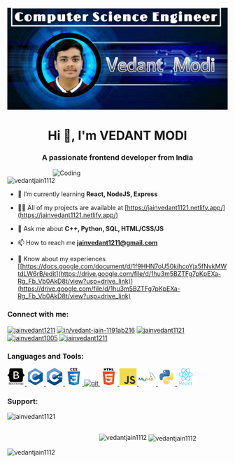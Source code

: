 ![logo](https://github.com/vedantjain1112/vedantjain1112/blob/main/banner.jpg)
<h1 align="center">Hi 👋, I'm VEDANT MODI</h1>
<h3 align="center">A passionate frontend developer from India</h3>

<img align="right" width="400"  src="https://cdn.dribbble.com/users/1068771/screenshots/14225432/coder_4x.jpg" alt="Coding">

<p align="left"> <img src="https://komarev.com/ghpvc/?username=vedantjain1112&label=Profile%20views&color=0e75b6&style=flat" alt="vedantjain1112" /> </p>

- 🌱 I’m currently learning **React, NodeJS, Express**
- 👨‍💻 All of my projects are available at [https://jainvedant1121.netlify.app/](https://jainvedant1121.netlify.app/)

- 💬 Ask me about **C++, Python, SQL, HTML/CSS/JS**

- 📫 How to reach me **jainvedant1211@gmail.com**

- 📄 Know about my experiences [[https://docs.google.com/document/d/1f9HHN7oU50kihcoYjx5fNvkMWtdLW6rB/edit](https://drive.google.com/file/d/1hu3m5BZTFg7pKpEXa-Rg_Fb_Vb0AkD8t/view?usp=drive_link)](https://drive.google.com/file/d/1hu3m5BZTFg7pKpEXa-Rg_Fb_Vb0AkD8t/view?usp=drive_link)
<h3 align="left">Connect with me:</h3>
<p align="left">
<a href="https://twitter.com/jainvedant1211" target="blank"><img align="center" src="https://raw.githubusercontent.com/rahuldkjain/github-profile-readme-generator/master/src/images/icons/Social/twitter.svg" alt="jainvedant1211" height="30" width="40" /></a>
<a href="https://linkedin.com/in/in/vedant-jain-1191ab216" target="blank"><img align="center" src="https://raw.githubusercontent.com/rahuldkjain/github-profile-readme-generator/master/src/images/icons/Social/linked-in-alt.svg" alt="in/vedant-jain-1191ab216" height="30" width="40" /></a>
<a href="https://fb.com/jainvedant1121" target="blank"><img align="center" src="https://raw.githubusercontent.com/rahuldkjain/github-profile-readme-generator/master/src/images/icons/Social/facebook.svg" alt="jainvedant1121" height="30" width="40" /></a>
<a href="https://instagram.com/jainvedant1005" target="blank"><img align="center" src="https://raw.githubusercontent.com/rahuldkjain/github-profile-readme-generator/master/src/images/icons/Social/instagram.svg" alt="jainvedant1005" height="30" width="40" /></a>
<a href="https://auth.geeksforgeeks.org/user/jainvedant1211" target="blank"><img align="center" src="https://raw.githubusercontent.com/rahuldkjain/github-profile-readme-generator/master/src/images/icons/Social/geeks-for-geeks.svg" alt="jainvedant1211" height="30" width="40" /></a>
</p>

<h3 align="left">Languages and Tools:</h3>
<p align="left"> <a href="https://getbootstrap.com" target="_blank" rel="noreferrer"> <img src="https://raw.githubusercontent.com/devicons/devicon/master/icons/bootstrap/bootstrap-plain-wordmark.svg" alt="bootstrap" width="40" height="40"/> </a> <a href="https://www.cprogramming.com/" target="_blank" rel="noreferrer"> <img src="https://raw.githubusercontent.com/devicons/devicon/master/icons/c/c-original.svg" alt="c" width="40" height="40"/> </a> <a href="https://www.w3schools.com/cpp/" target="_blank" rel="noreferrer"> <img src="https://raw.githubusercontent.com/devicons/devicon/master/icons/cplusplus/cplusplus-original.svg" alt="cplusplus" width="40" height="40"/> </a> <a href="https://www.w3schools.com/css/" target="_blank" rel="noreferrer"> <img src="https://raw.githubusercontent.com/devicons/devicon/master/icons/css3/css3-original-wordmark.svg" alt="css3" width="40" height="40"/> </a> <a href="https://git-scm.com/" target="_blank" rel="noreferrer"> <img src="https://www.vectorlogo.zone/logos/git-scm/git-scm-icon.svg" alt="git" width="40" height="40"/> </a> <a href="https://www.w3.org/html/" target="_blank" rel="noreferrer"> <img src="https://raw.githubusercontent.com/devicons/devicon/master/icons/html5/html5-original-wordmark.svg" alt="html5" width="40" height="40"/> </a> <a href="https://developer.mozilla.org/en-US/docs/Web/JavaScript" target="_blank" rel="noreferrer"> <img src="https://raw.githubusercontent.com/devicons/devicon/master/icons/javascript/javascript-original.svg" alt="javascript" width="40" height="40"/> </a> <a href="https://www.mysql.com/" target="_blank" rel="noreferrer"> <img src="https://raw.githubusercontent.com/devicons/devicon/master/icons/mysql/mysql-original-wordmark.svg" alt="mysql" width="40" height="40"/> </a> <a href="https://www.python.org" target="_blank" rel="noreferrer"> <img src="https://raw.githubusercontent.com/devicons/devicon/master/icons/python/python-original.svg" alt="python" width="40" height="40"/> </a> <a href="https://reactjs.org/" target="_blank" rel="noreferrer"> <img src="https://raw.githubusercontent.com/devicons/devicon/master/icons/react/react-original-wordmark.svg" alt="react" width="40" height="40"/> </a> </p>

<h3 align="left">Support:</h3>
<p><a href="https://ko-fi.com/jainvedant1121"> <img align="left" src="https://cdn.ko-fi.com/cdn/kofi3.png?v=3" height="50" width="210" alt="jainvedant1121" /></a></p><br><br>

<p><img align="left" src="https://github-readme-stats.vercel.app/api/top-langs?username=vedantjain1112&show_icons=true&locale=en&layout=compact" alt="vedantjain1112" /></p>

<p>&nbsp;<img align="center" src="https://github-readme-stats.vercel.app/api?username=vedantjain1112&show_icons=true&locale=en" alt="vedantjain1112" /></p>

<p><img align="center" src="https://github-readme-streak-stats.herokuapp.com/?user=vedantjain1112&" alt="vedantjain1112" /></p>

